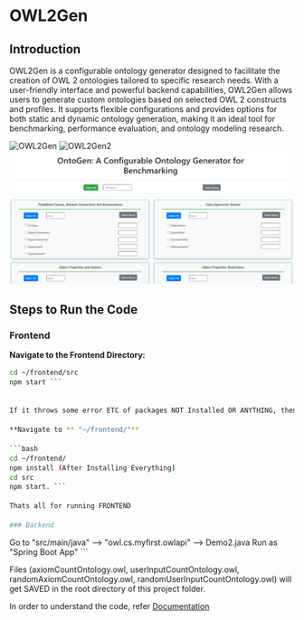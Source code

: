 # OWL2Gen

## Introduction

OWL2Gen is a configurable ontology generator designed to facilitate the creation of OWL 2 ontologies tailored to specific research needs. With a user-friendly interface and powerful backend capabilities, OWL2Gen allows users to generate custom ontologies based on selected OWL 2 constructs and profiles. It supports flexible configurations and provides options for both static and dynamic ontology generation, making it an ideal tool for benchmarking, performance evaluation, and ontology modeling research.

![OWL2Gen](https://github.com/kracr/ontogen/blob/main/Images/homepage.png?raw=true)
![OWL2Gen2](https://github.com/kracr/ontogen/blob/main/Images/uploadPanel.png?raw=true)
![OWL2Gen3](https://github.com/kracr/ontogen/blob/main/Images/configpanel.png?raw=true)

## Steps to Run the Code

### Frontend

**Navigate to the Frontend Directory:**
   ```bash
   cd ~/frontend/src
   npm start ```


If it throws some error ETC of packages NOT Installed OR ANYTHING, then

**Navigate to ** "~/frontend/"**

   ```bash
   cd ~/frontend/
   npm install (After Installing Everything)
   cd src
   npm start. ```

Thats all for running FRONTEND

### Backend

   ```
   Go to "src/main/java" --> "owl.cs.myfirst.owlapi" --> Demo2.java 
   Run as "Spring Boot App" ```


Files (axiomCountOntology.owl, userInputCountOntology.owl, randomAxiomCountOntology.owl, randomUserInputCountOntology.owl) will get SAVED in the 
root directory of this project folder.

In order to understand the code, refer [Documentation](https://github.com/kracr/ontogen/blob/master/ORDER.txt)

